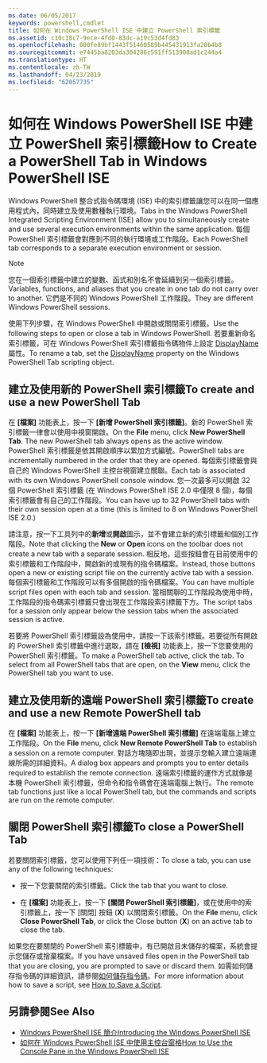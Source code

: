 ```yaml
---
ms.date: 06/05/2017
keywords: powershell,cmdlet
title: 如何在 Windows PowerShell ISE 中建立 PowerShell 索引標籤
ms.assetid: c10c18c7-9ece-4fd0-83dc-a19c53d4fd83
ms.openlocfilehash: 080fe89bf1443f51460589b445431913fa20b4b8
ms.sourcegitcommit: e7445ba8203da304286c591ff513900ad1c244a4
ms.translationtype: HT
ms.contentlocale: zh-TW
ms.lasthandoff: 04/23/2019
ms.locfileid: "62057735"
---
```

# <a name="how-to-create-a-powershell-tab-in-windows-powershell-ise"></a><span data-ttu-id="ec8fa-103">如何在 Windows PowerShell ISE 中建立 PowerShell 索引標籤</span><span class="sxs-lookup"><span data-stu-id="ec8fa-103">How to Create a PowerShell Tab in Windows PowerShell ISE</span></span>

<span data-ttu-id="ec8fa-104">Windows PowerShell 整合式指令碼環境 (ISE) 中的索引標籤讓您可以在同一個應用程式內，同時建立及使用數種執行環境。</span><span class="sxs-lookup"><span data-stu-id="ec8fa-104">Tabs in the Windows PowerShell Integrated Scripting Environment (ISE) allow you to simultaneously create and use several execution environments within the same application.</span></span>
<span data-ttu-id="ec8fa-105">每個 PowerShell 索引標籤會對應到不同的執行環境或工作階段。</span><span class="sxs-lookup"><span data-stu-id="ec8fa-105">Each PowerShell tab corresponds to a separate execution environment or session.</span></span>

> [!NOTE]
> <span data-ttu-id="ec8fa-106">您在一個索引標籤中建立的變數、函式和別名不會延續到另一個索引標籤。</span><span class="sxs-lookup"><span data-stu-id="ec8fa-106">Variables, functions, and aliases that you create in one tab do not carry over to another.</span></span> <span data-ttu-id="ec8fa-107">它們是不同的 Windows PowerShell 工作階段。</span><span class="sxs-lookup"><span data-stu-id="ec8fa-107">They are different Windows PowerShell sessions.</span></span>

<span data-ttu-id="ec8fa-108">使用下列步驟，在 Windows PowerShell 中開啟或關閉索引標籤。</span><span class="sxs-lookup"><span data-stu-id="ec8fa-108">Use the following steps to open or close a tab in Windows PowerShell.</span></span>
<span data-ttu-id="ec8fa-109">若要重新命名索引標籤，可在 Windows PowerShell 索引標籤指令碼物件上設定 [DisplayName](object-model/The-PowerShellTab-Object.md#displayname) 屬性。</span><span class="sxs-lookup"><span data-stu-id="ec8fa-109">To rename a tab, set the [DisplayName](object-model/The-PowerShellTab-Object.md#displayname) property on the Windows PowerShell Tab scripting object.</span></span>

## <a name="to-create-and-use-a-new-powershell-tab"></a><span data-ttu-id="ec8fa-110">建立及使用新的 PowerShell 索引標籤</span><span class="sxs-lookup"><span data-stu-id="ec8fa-110">To create and use a new PowerShell Tab</span></span>

<span data-ttu-id="ec8fa-111">在 **[檔案]** 功能表上，按一下 **[新增 PowerShell 索引標籤]**。新的 PowerShell 索引標籤一律會以使用中視窗開啟。</span><span class="sxs-lookup"><span data-stu-id="ec8fa-111">On the **File** menu, click **New PowerShell Tab**. The new PowerShell tab always opens as the active window.</span></span>
<span data-ttu-id="ec8fa-112">PowerShell 索引標籤是依其開啟順序以累加方式編號。</span><span class="sxs-lookup"><span data-stu-id="ec8fa-112">PowerShell tabs are incrementally numbered in the order that they are opened.</span></span>
<span data-ttu-id="ec8fa-113">每個索引標籤會與自己的 Windows PowerShell 主控台視窗建立關聯。</span><span class="sxs-lookup"><span data-stu-id="ec8fa-113">Each tab is associated with its own Windows PowerShell console window.</span></span>
<span data-ttu-id="ec8fa-114">您一次最多可以開啟 32 個 PowerShell 索引標籤 (在 Windows PowerShell ISE 2.0 中僅限 8 個)，每個索引標籤會有自己的工作階段。</span><span class="sxs-lookup"><span data-stu-id="ec8fa-114">You can have up to 32 PowerShell tabs with their own session open at a time (this is limited to 8 on Windows PowerShell ISE 2.0.)</span></span>

<span data-ttu-id="ec8fa-115">請注意，按一下工具列中的**新增**或**開啟**圖示，並不會建立新的索引標籤和個別工作階段。</span><span class="sxs-lookup"><span data-stu-id="ec8fa-115">Note that clicking the **New** or **Open** icons on the toolbar does not create a new tab with a separate session.</span></span>
<span data-ttu-id="ec8fa-116">相反地，這些按鈕會在目前使用中的索引標籤和工作階段中，開啟新的或現有的指令碼檔案。</span><span class="sxs-lookup"><span data-stu-id="ec8fa-116">Instead, those buttons open a new or existing script file on the currently active tab with a session.</span></span>
<span data-ttu-id="ec8fa-117">每個索引標籤和工作階段可以有多個開啟的指令碼檔案。</span><span class="sxs-lookup"><span data-stu-id="ec8fa-117">You can have multiple script files open with each tab and session.</span></span>
<span data-ttu-id="ec8fa-118">當相關聯的工作階段為使用中時，工作階段的指令碼索引標籤只會出現在工作階段索引標籤下方。</span><span class="sxs-lookup"><span data-stu-id="ec8fa-118">The script tabs for a session only appear below the session tabs when the associated session is active.</span></span>

<span data-ttu-id="ec8fa-119">若要將 PowerShell 索引標籤設為使用中，請按一下該索引標籤。若要從所有開啟的 PowerShell 索引標籤中進行選取，請在 **[檢視]** 功能表上，按一下您要使用的 PowerShell 索引標籤。</span><span class="sxs-lookup"><span data-stu-id="ec8fa-119">To make a PowerShell tab active, click the tab. To select from all PowerShell tabs that are open, on the **View** menu, click the PowerShell tab you want to use.</span></span>

## <a name="to-create-and-use-a-new-remote-powershell-tab"></a><span data-ttu-id="ec8fa-120">建立及使用新的遠端 PowerShell 索引標籤</span><span class="sxs-lookup"><span data-stu-id="ec8fa-120">To create and use a new Remote PowerShell tab</span></span>

<span data-ttu-id="ec8fa-121">在 **[檔案]** 功能表上，按一下 **[新增遠端 PowerShell 索引標籤]** 在遠端電腦上建立工作階段。</span><span class="sxs-lookup"><span data-stu-id="ec8fa-121">On the **File** menu, click **New Remote PowerShell Tab** to establish a session on a remote computer.</span></span>
<span data-ttu-id="ec8fa-122">對話方塊隨即出現，並提示您輸入建立遠端連線所需的詳細資料。</span><span class="sxs-lookup"><span data-stu-id="ec8fa-122">A dialog box appears and prompts you to enter details required to establish the remote connection.</span></span>
<span data-ttu-id="ec8fa-123">遠端索引標籤的運作方式就像是本機 PowerShell 索引標籤，但命令和指令碼會在遠端電腦上執行。</span><span class="sxs-lookup"><span data-stu-id="ec8fa-123">The remote tab functions just like a local PowerShell tab, but the commands and scripts are run on the remote computer.</span></span>

## <a name="to-close-a-powershell-tab"></a><span data-ttu-id="ec8fa-124">關閉 PowerShell 索引標籤</span><span class="sxs-lookup"><span data-stu-id="ec8fa-124">To close a PowerShell Tab</span></span>

<span data-ttu-id="ec8fa-125">若要關閉索引標籤，您可以使用下列任一項技術：</span><span class="sxs-lookup"><span data-stu-id="ec8fa-125">To close a tab, you can use any of the following techniques:</span></span>

- <span data-ttu-id="ec8fa-126">按一下您要關閉的索引標籤。</span><span class="sxs-lookup"><span data-stu-id="ec8fa-126">Click the tab that you want to close.</span></span>

- <span data-ttu-id="ec8fa-127">在 **[檔案]** 功能表上，按一下 **[關閉 PowerShell 索引標籤]**，或在使用中的索引標籤上，按一下 [關閉] 按鈕 (**X**) 以關閉索引標籤。</span><span class="sxs-lookup"><span data-stu-id="ec8fa-127">On the **File** menu, click **Close PowerShell Tab**, or click  the Close button  (**X**) on an active tab to close the tab.</span></span>

<span data-ttu-id="ec8fa-128">如果您在要關閉的 PowerShell 索引標籤中，有已開啟且未儲存的檔案，系統會提示您儲存或捨棄檔案。</span><span class="sxs-lookup"><span data-stu-id="ec8fa-128">If you have unsaved files open in the PowerShell tab that you are closing, you are prompted to save or discard them.</span></span>
<span data-ttu-id="ec8fa-129">如需如何儲存指令碼的詳細資訊，請參閱[如何儲存指令碼](How-to-Write-and-Run-Scripts-in-the-Windows-PowerShell-ISE.md#how-to-save-a-script)。</span><span class="sxs-lookup"><span data-stu-id="ec8fa-129">For more information about how to save a script, see [How to Save a Script](How-to-Write-and-Run-Scripts-in-the-Windows-PowerShell-ISE.md#how-to-save-a-script).</span></span>

## <a name="see-also"></a><span data-ttu-id="ec8fa-130">另請參閱</span><span class="sxs-lookup"><span data-stu-id="ec8fa-130">See Also</span></span>

- [<span data-ttu-id="ec8fa-131">Windows PowerShell ISE 簡介</span><span class="sxs-lookup"><span data-stu-id="ec8fa-131">Introducing the Windows PowerShell ISE</span></span>](Introducing-the-Windows-PowerShell-ISE.md)
- [<span data-ttu-id="ec8fa-132">如何在 Windows PowerShell ISE 中使用主控台窗格</span><span class="sxs-lookup"><span data-stu-id="ec8fa-132">How to Use the Console Pane in the Windows PowerShell ISE</span></span>](How-to-Use-the-Console-Pane-in-the-Windows-PowerShell-ISE.md)